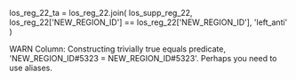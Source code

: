 los_reg_22_ta = los_reg_22.join(
    los_supp_reg_22, 
    los_reg_22['NEW_REGION_ID'] == los_reg_22['NEW_REGION_ID'],
    'left_anti'
)

 WARN Column: Constructing trivially true equals predicate, 'NEW_REGION_ID#5323 = NEW_REGION_ID#5323'. Perhaps you need to use aliases.
